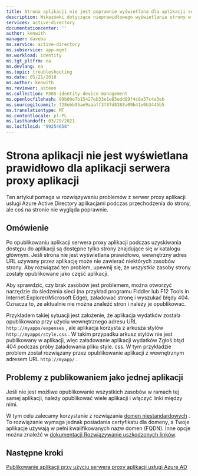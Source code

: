 ```yaml
---
title: Strona aplikacji nie jest poprawnie wyświetlana dla aplikacji serwera proxy aplikacji | Microsoft Docs
description: Wskazówki dotyczące nieprawidłowego wyświetlania strony w aplikacji serwera proxy aplikacji zintegrowanej z usługą Azure AD
services: active-directory
documentationcenter: ''
author: kenwith
manager: daveba
ms.service: active-directory
ms.subservice: app-mgmt
ms.workload: identity
ms.tgt_pltfrm: na
ms.devlang: na
ms.topic: troubleshooting
ms.date: 05/21/2018
ms.author: kenwith
ms.reviewer: asteen
ms.collection: M365-identity-device-management
ms.openlocfilehash: 99b09e7b15427eb33e1e85edd89f4c8a37c4a3eb
ms.sourcegitcommit: f28ebb95ae9aaaff3f87d8388a09b41e0b3445b5
ms.translationtype: MT
ms.contentlocale: pl-PL
ms.lasthandoff: 03/29/2021
ms.locfileid: "99254658"
---
```

# <a name="application-page-does-not-display-correctly-for-an-application-proxy-application"></a>Strona aplikacji nie jest wyświetlana prawidłowo dla aplikacji serwera proxy aplikacji

Ten artykuł pomaga w rozwiązywaniu problemów z serwer proxy aplikacji usługi Azure Active Directory aplikacjami podczas przechodzenia do strony, ale coś na stronie nie wygląda poprawnie.

## <a name="overview"></a>Omówienie
Po opublikowaniu aplikacji serwera proxy aplikacji podczas uzyskiwania dostępu do aplikacji są dostępne tylko strony znajdujące się w katalogu głównym. Jeśli strona nie jest wyświetlana prawidłowo, wewnętrzny adres URL używany przez aplikację może nie zawierać niektórych zasobów strony. Aby rozwiązać ten problem, upewnij się, że *wszystkie* zasoby strony zostały opublikowane jako część aplikacji.

Aby sprawdzić, czy brak zasobów jest problemem, można otworzyć narzędzie do śledzenia sieci (na przykład programu Fiddler lub F12 Tools in Internet Explorer/Microsoft Edge), załadować stronę i wyszukać błędy 404. Oznacza to, że aktualnie nie można znaleźć stron i należy je opublikować.

Przykładem takiej sytuacji jest założenie, że aplikacja wydatków została opublikowana przy użyciu wewnętrznego adresu URL `http://myapps/expenses` , ale aplikacja korzysta z arkusza stylów `http://myapps/style.css` . W takim przypadku arkusz stylów nie jest publikowany w aplikacji, więc załadowanie aplikacji wydatków Zgłoś błąd 404 podczas próby załadowania pliku style. css. W tym przykładzie problem został rozwiązany przez opublikowanie aplikacji z wewnętrznym adresem URL `http://myapp/` .

## <a name="problems-with-publishing-as-one-application"></a>Problemy z publikowaniem jako jednej aplikacji

Jeśli nie jest możliwe opublikowanie wszystkich zasobów w ramach tej samej aplikacji, należy opublikować wiele aplikacji i włączyć linki między nimi.

W tym celu zalecamy korzystanie z rozwiązania [domen niestandardowych](application-proxy-configure-custom-domain.md) . To rozwiązanie wymaga jednak posiadania certyfikatu dla domeny, a Twoje aplikacje używają w pełni kwalifikowanych nazw domen (FQDN). Inne opcje można znaleźć w [dokumentacji Rozwiązywanie uszkodzonych linków](application-proxy-page-links-broken-problem.md).

## <a name="next-steps"></a>Następne kroki
[Publikowanie aplikacji przy użyciu serwera proxy aplikacji usługi Azure AD](application-proxy-add-on-premises-application.md)
